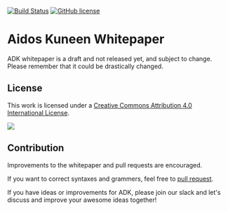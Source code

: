 
[![Build Status](https://travis-ci.org/AidosKuneen/aidosd.svg?branch=master)](https://travis-ci.org/AidosKuneen/whitepaper)
[![GitHub license](https://img.shields.io/badge/License-CC%20BY%204.0-lightgrey.svg)](https://creativecommons.org/licenses/by/4.0/)

# Aidos Kuneen Whitepaper

ADK whitepaper is a draft and not released yet, and subject to change.
Please remember that it could be drastically changed.

## License

This work is licensed under a [Creative Commons Attribution 4.0 International License](http://creativecommons.org/licenses/by/4.0/).

![](https://i.creativecommons.org/l/by/4.0/88x31.png)

## Contribution

Improvements to the whitepaper and pull requests are encouraged.

If you want to correct syntaxes and grammers, feel free to  [pull request](https://github.com/AidosKuneen/whitepaper/pulls).

If you have  ideas or improvements for ADK, please join our slack and let's discuss and improve your awesome ideas together!